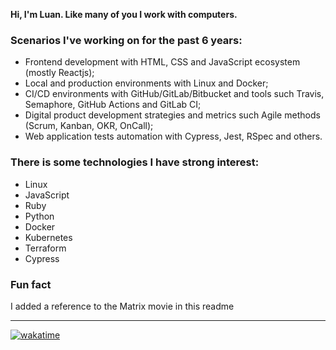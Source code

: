 **Hi, I'm Luan. Like many of you I work with computers.**

### Scenarios I've working on for the past 6 years:

- Frontend development with HTML, CSS and JavaScript ecosystem (mostly Reactjs);
- Local and production environments with Linux and Docker;
- CI/CD environments with GitHub/GitLab/Bitbucket and tools such Travis, Semaphore, GitHub Actions and GitLab CI;
- Digital product development strategies and metrics such Agile methods (Scrum, Kanban, OKR, OnCall);
- Web application tests automation with Cypress, Jest, RSpec and others.

### There is some technologies I have strong interest:

- Linux
- JavaScript
- Ruby
- Python
- Docker
- Kubernetes
- Terraform
- Cypress

### Fun fact

I added a reference to the Matrix movie in this readme

---

[![wakatime](https://wakatime.com/badge/user/c41bea35-0de2-40d3-97c6-9aa5214d4af9.svg)](https://wakatime.com/@c41bea35-0de2-40d3-97c6-9aa5214d4af9)
